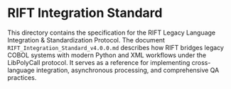 # RIFT Integration Standard

This directory contains the specification for the RIFT Legacy Language Integration & Standardization Protocol. The document `RIFT_Integration_Standard_v4.0.0.md` describes how RIFT bridges legacy COBOL systems with modern Python and XML workflows under the LibPolyCall protocol. It serves as a reference for implementing cross-language integration, asynchronous processing, and comprehensive QA practices.
